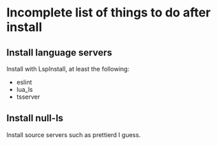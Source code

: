 # Incomplete list of things to do after install

## Install language servers

Install with LspInstall, at least the following:

- eslint
- lua_ls
- tsserver

## Install null-ls

Install source servers such as prettierd I guess.
